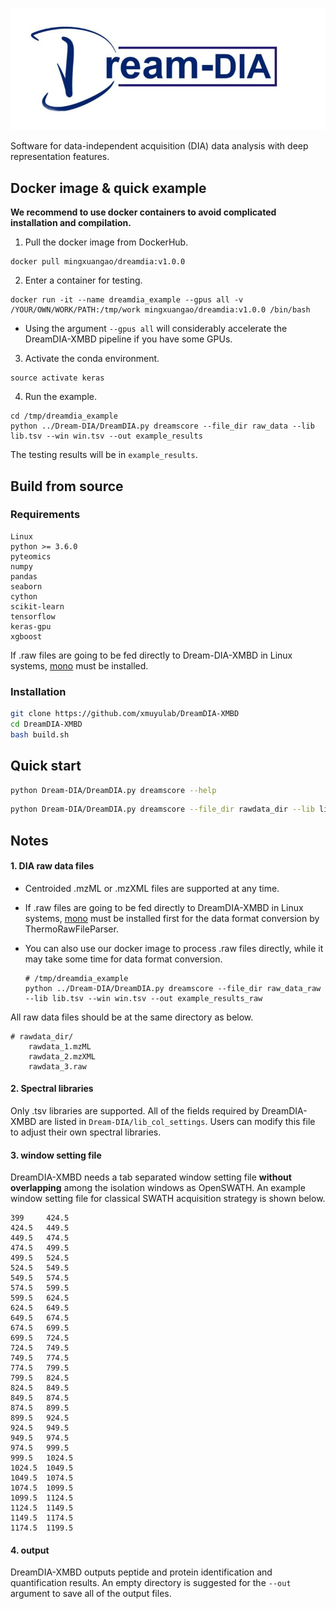 ![logo](./figures/Dream-DIA.jpg)

Software for data-independent acquisition (DIA) data analysis with deep representation features.

## Docker image & quick example

**We recommend to use docker containers to avoid complicated installation and compilation.** 

1. Pull the docker image from DockerHub.

```shell
docker pull mingxuangao/dreamdia:v1.0.0
```

2. Enter a container for testing.

```shell
docker run -it --name dreamdia_example --gpus all -v /YOUR/OWN/WORK/PATH:/tmp/work mingxuangao/dreamdia:v1.0.0 /bin/bash
```

* Using the argument `--gpus all` will considerably accelerate the DreamDIA-XMBD pipeline if you have some GPUs.

3. Activate the conda environment.

```shell
source activate keras
```

4. Run the example.

```shell
cd /tmp/dreamdia_example
python ../Dream-DIA/DreamDIA.py dreamscore --file_dir raw_data --lib lib.tsv --win win.tsv --out example_results
```

The testing results will be in `example_results`.

## Build from source

### Requirements

```
Linux
python >= 3.6.0
pyteomics
numpy
pandas
seaborn
cython
scikit-learn
tensorflow
keras-gpu
xgboost
```

If .raw files are going to be fed directly to Dream-DIA-XMBD in Linux systems, [mono](https://www.mono-project.com/download/stable/#download-lin) must be installed.

### Installation

```bash
git clone https://github.com/xmuyulab/DreamDIA-XMBD
cd DreamDIA-XMBD
bash build.sh
```

## Quick start

```bash
python Dream-DIA/DreamDIA.py dreamscore --help
```

```bash
python Dream-DIA/DreamDIA.py dreamscore --file_dir rawdata_dir --lib library.tsv --win win.tsv --out output_dir
```

## Notes

#### 1. DIA raw data files

* Centroided .mzML or .mzXML files are supported at any time. 

* If .raw files are going to be fed directly to DreamDIA-XMBD in Linux systems, [mono](https://www.mono-project.com/download/stable/#download-lin) must be installed first for the data format conversion by ThermoRawFileParser.

* You can also use our docker image to process .raw files directly, while it may take some time for data format conversion.

  ```shell
  # /tmp/dreamdia_example
  python ../Dream-DIA/DreamDIA.py dreamscore --file_dir raw_data_raw --lib lib.tsv --win win.tsv --out example_results_raw
  ```

All raw data files should be at the same directory as below. 

```
# rawdata_dir/
	rawdata_1.mzML
	rawdata_2.mzXML
	rawdata_3.raw
```

#### 2. Spectral libraries

Only .tsv libraries are supported. All of the fields required by DreamDIA-XMBD are listed in `Dream-DIA/lib_col_settings`. Users can modify this file to adjust their own spectral libraries.

#### 3. window setting file

DreamDIA-XMBD needs a tab separated window setting file **without overlapping** among the isolation windows as OpenSWATH. An example window setting file for classical SWATH acquisition strategy is shown below.

```
399     424.5
424.5   449.5
449.5   474.5
474.5   499.5
499.5   524.5
524.5   549.5
549.5   574.5
574.5   599.5
599.5   624.5
624.5   649.5
649.5   674.5
674.5   699.5
699.5   724.5
724.5   749.5
749.5   774.5
774.5   799.5
799.5   824.5
824.5   849.5
849.5   874.5
874.5   899.5
899.5   924.5
924.5   949.5
949.5   974.5
974.5   999.5
999.5   1024.5
1024.5  1049.5
1049.5  1074.5
1074.5  1099.5
1099.5  1124.5
1124.5  1149.5
1149.5  1174.5
1174.5  1199.5
```

#### 4. output

DreamDIA-XMBD outputs peptide and protein identification and quantification results. An empty directory is suggested for the `--out` argument to save all of the output files.

